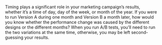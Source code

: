 Timing plays a significant role in your marketing campaign’s results, whether it’s a time of day, day of the week, or month of the year. If you were to run Version A during one month and Version B a month later, how would you know whether the performance change was caused by the different designs or the different months? When you run A/B tests, you’ll need to run the two variations at the same time, otherwise, you may be left second-guessing your results.